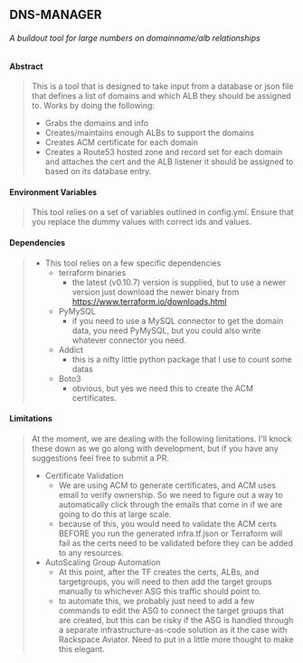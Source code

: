 ## DNS-MANAGER
###### A buildout tool for large numbers on domainname/alb relationships


#### Abstract

> This is a tool that is designed to take input from a database or json file that defines a list of domains and which ALB they should be assigned to.  Works by doing the following:
> * Grabs the domains and info
> * Creates/maintains enough ALBs to support the domains
> * Creates ACM certificate for each domain
> * Creates a Route53 hosted zone and record set for each domain and attaches the cert and the ALB listener it should be assigned to based on its database entry.


#### Environment Variables

> This tool relies on a set of variables outlined in config.yml.  Ensure that you replace the dummy values with correct ids and values.


#### Dependencies

> * This tool relies on a few specific dependencies
>   * terraform binaries
>     * the latest (v0.10.7) version is supplied, but to use a newer version just download the newer binary from https://www.terraform.io/downloads.html
>   * PyMySQL
>     * if you need to use a MySQL connector to get the domain data, you need PyMySQL, but you could also write whatever connector you need.
>   * Addict
>     * this is a nifty little python package that I use to count some datas
>   * Boto3
>     * obvious, but yes we need this to create the ACM certificates.

#### Limitations

> At the moment, we are dealing with the following limitations.  I'll knock these down as we go along with development, but if you have any suggestions feel free to submit a PR.
> * Certificate Validation
>   * We are using ACM to generate certificates, and ACM uses email to verify ownership.  So we need to figure out a way to automatically click through the emails that come in if we are going to do this at large scale.
>   * because of this, you would need to validate the ACM certs BEFORE you run the generated infra.tf.json or Terraform will fail as the certs need to be validated before they can be added to any resources.
> * AutoScaling Group Automation
>   * At this point, after the TF creates the certs, ALBs, and targetgroups, you will need to then add the target groups manually to whichever ASG this traffic should point to.
>   * to automate this, we probably just need to add a few commands to edit the ASG to connect the target groups that are created, but this can be risky if the ASG is handled through a separate infrastructure-as-code solution as it the case with Rackspace Aviator.  Need to put in a little more thought to make this elegant.
